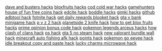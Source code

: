 <a href="https://datastudio.google.com/reporting/5a023ce5-7a47-49a2-94f0-ff0e134cb931?s=dave-and-busters-hacks">dave and busters hacks</a>
<a href="https://datastudio.google.com/reporting/5aeb07bf-ece3-4cce-9aab-a068072eceaa?s=bloxfruits-hacks">bloxfruits hacks</a>
<a href="https://datastudio.google.com/reporting/5c27a21a-1c79-4f6c-9b64-cc4f9544b3af?s=cod-cold-war-hacks">cod cold war hacks</a>
<a href="https://datastudio.google.com/reporting/5cb53aef-3544-4e12-b895-143b5a189af5?s=gamehunters-house-of-fun-free-coins-hack">gamehunters house of fun free coins hack</a>
<a href="https://datastudio.google.com/reporting/46948bf0-2138-48fc-83da-090f37cc25b6?s=edcite-hack">edcite hack</a>
<a href="https://datastudio.google.com/reporting/46f78320-27dd-4ebe-b691-ec4f5703113c?s=boddle-hacks">boddle hacks</a>
<a href="https://datastudio.google.com/reporting/47053b9c-9f7d-49bf-b8f6-0fecec62187e?s=gimki-hacks">gimki hacks</a>
<a href="https://datastudio.google.com/reporting/47d2ce69-d12f-4fc8-a764-138862cbcfbe?s=github-adbtool-hack">github adbtool hack</a>
<a href="https://datastudio.google.com/reporting/486098c7-e6fe-43b3-b7a8-54529a0e97aa?s=fotnite-hack">fotnite hack</a>
<a href="https://datastudio.google.com/reporting/48b1ca02-5b13-4059-8a4f-af6436d7e2b4?s=get-daily-rewards-blooket-hack">get daily rewards blooket hack</a>
<a href="https://datastudio.google.com/reporting/d7c0502a-7262-453d-bbf7-b5154aad964f?s=gta-v-bank-minigame-hack">gta v bank minigame hack</a>
<a href="https://datastudio.google.com/reporting/d9c79caf-f3d0-47e3-8eae-789183334b1e?s=p-v-z-2-hack">p v z 2 hack</a>
<a href="https://datastudio.google.com/reporting/da06454d-f03f-4803-b0ae-fa3995cb3afe?s=planetside-2-knife-hack">planetside 2 knife hack</a>
<a href="https://datastudio.google.com/reporting/dba3cd34-1ffc-4398-b871-fff0b3cc58a9?s=how-to-get-blox-fruits-hacks">how to get blox fruits hacks</a>
<a href="https://datastudio.google.com/reporting/dbfb9bc7-2bb2-48b0-a254-4d0058af3b33?s=prime-opinion-bonus-code-hack">prime opinion bonus code hack</a>
<a href="https://datastudio.google.com/reporting/dcb36a63-ed40-475c-ac57-a5996bed282c?s=pokemon-legends-arceus-hacks">pokemon legends arceus hacks</a>
<a href="https://datastudio.google.com/reporting/bf984c24-09d9-4821-b797-7cb9afc567f7?s=how-clash-of-clans-hack">how clash of clans hack</a>
<a href="https://datastudio.google.com/reporting/c0669689-d75a-42f0-b598-5e1633e8bdac?s=ps-hack">ps hack</a>
<a href="https://datastudio.google.com/reporting/c06a9c1c-1fb7-43c7-9911-78dd05a8cf67?s=gta-5-no-steam-hack">gta 5 no steam hack</a>
<a href="https://datastudio.google.com/reporting/c0a9b809-cb41-4555-81e6-7875d7b62973?s=new-valorant-bundle-wall-hack">new valorant bundle wall hack</a>
<a href="https://datastudio.google.com/reporting/b4a030ef-ff8c-441e-b7ff-4cb431340dc2?s=minecraft-auto-fishing-afk-hack">minecraft auto fishing afk hack</a>
<a href="https://datastudio.google.com/reporting/b4b64b8d-5a72-4330-9deb-a0d1583e4ea4?s=points-hack">points hack</a>
<a href="https://datastudio.google.com/reporting/b69c5ef4-f007-4e61-9df0-7c0cdb2ce0b1?s=pokemon-go-eevee-hack">pokemon go eevee hack</a>
<a href="https://datastudio.google.com/reporting/b6a8d2ca-9496-466d-8cc0-e95d95b8b9e7?s=idle-breakout-copy-and-paste-hack">idle breakout copy and paste hack</a>
<a href="https://datastudio.google.com/reporting/b6b4589d-26c6-479e-8a1b-ec7303e4245e?s=lucky-charms-microwave-hack">lucky charms microwave hack</a>
